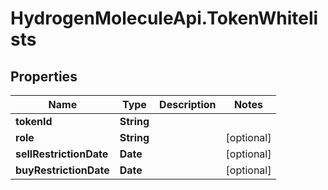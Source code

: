 # HydrogenMoleculeApi.TokenWhitelists

## Properties
Name | Type | Description | Notes
------------ | ------------- | ------------- | -------------
**tokenId** | **String** |  | 
**role** | **String** |  | [optional] 
**sellRestrictionDate** | **Date** |  | [optional] 
**buyRestrictionDate** | **Date** |  | [optional] 


